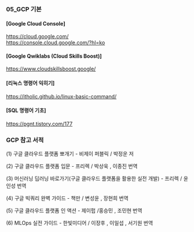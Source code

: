 ### 05_GCP 기본

#### [Google Cloud Console]
https://cloud.google.com/   <br>
https://console.cloud.google.com/?hl=ko

#### [Google Qwiklabs (Cloud Skills Boost)]
https://www.cloudskillsboost.google/  <br>

#### [리눅스 명령어 익히기]   <br>
https://itholic.github.io/linux-basic-command/

#### [SQL 명령어 기초]  <br>
https://pgnt.tistory.com/177   <br>


### GCP 참고 서적

(1) 구글 클라우드 플랫폼 뽀개기   - 비제이 퍼블릭 / 박정운 저  <br>

(2) 구글 클라우드 플랫폼 입문   - 프리렉 / 박상욱 , 이종진 번역  <br>

(3) 머신러닝 딥러닝 바로가기(구글 클라우드 플랫폼을 활용한 실전 개발)    - 프리렉 / 윤인성 번역 <br>

(4) 구글 빅쿼리 완벽 가이드 - 책만 /  변성윤 , 장현희 번역    <br>

(5) 구글 클라우드 플랫폼 인 액션  -  제이펍 /홍승민 , 조민현 번역  <br>

(6) MLOps 실전 가이드  - 한빛미디어 / 이장후 , 이일섭 , 서기원 번역 <br>
